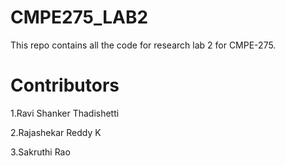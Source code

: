 # CMPE275_LAB2
This repo contains all the code for research lab 2 for CMPE-275.

# Contributors

1.Ravi Shanker Thadishetti

2.Rajashekar Reddy K

3.Sakruthi Rao
